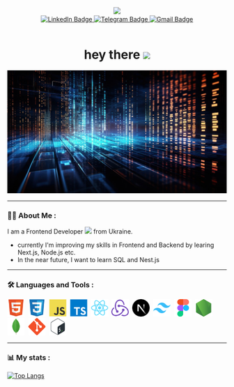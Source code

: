 <div id="header" align="center">
  <img src="https://i.giphy.com/media/v1.Y2lkPTc5MGI3NjExM3NvbGdnZGtwcjExMzZjOG94OTk0Ymk0Z21mem93cngwZ3Y5OHBpcyZlcD12MV9pbnRlcm5hbF9naWZfYnlfaWQmY3Q9cw/pdE5y1A7WzKn2kgPdN/giphy.gif" width="200"/>
  <div id="badges">
  <a href="https://www.linkedin.com/in/dmytro-sadovskyi/">
    <img src="https://img.shields.io/badge/LinkedIn-blue?style=for-the-badge&logo=linkedin&logoColor=white" alt="LinkedIn Badge"/>
  </a>
  <a href="https://t.me/DmYtRo_S21">
    <img src="https://img.shields.io/badge/telegram-white?style=for-the-badge&logo=telegram" alt="Telegram Badge"/>
  </a>
  <a href="mailto:dmytro.sadovskyi@gmail.com">
    <img src="https://img.shields.io/badge/gmail-gray?style=for-the-badge&logo=gmail" alt="Gmail Badge"/>
  </a>
</div>
  <img src="https://komarev.com/ghpvc/?username=DmytroSadovskyi&style=flat-square&color=blue" alt=""/>
  <h1>
  hey there
  <img src="https://media.giphy.com/media/hvRJCLFzcasrR4ia7z/giphy.gif" width="30px"/>
</h1>
</div>

<div align="center">
  <img src="ai-generated-8273245_1280.jpg"/>
</div>


---

### :technologist: About Me :
I am a Frontend Developer <img src="https://i.giphy.com/media/v1.Y2lkPTc5MGI3NjExdnZydzIxaWJpMWZpYmEyeGxoYXIyOWZybHplcXAzeXN3aTNyeTV6bCZlcD12MV9pbnRlcm5hbF9naWZfYnlfaWQmY3Q9cw/jdPMeyv9rn0hZHh8n9/giphy.gif" width="40"> from Ukraine.

- currently I'm improving my skills in Frontend and Backend by learing Next.js, Node.js etc.
- In the near future, I want to learn SQL and Nest.js


---

### :hammer_and_wrench: Languages and Tools :
<div> 
  <img src="https://github.com/devicons/devicon/blob/master/icons/html5/html5-original.svg" title="HTML5" alt="HTML" width="40" height="40"/>&nbsp;
  <img src="https://github.com/devicons/devicon/blob/master/icons/css3/css3-original.svg"  title="CSS3" alt="CSS" width="40" height="40"/>&nbsp;
  <img src="https://github.com/devicons/devicon/blob/master/icons/javascript/javascript-original.svg" title="JavaScript" alt="JavaScript" width="40" height="40"/>&nbsp;
  <img src="https://github.com/devicons/devicon/blob/master/icons/typescript/typescript-original.svg" title="TypeSct" alt="TypeScript" width="40" height="40"/>&nbsp;
  <img src="https://github.com/devicons/devicon/blob/master/icons/react/react-original.svg" title="React" alt="React" width="40" height="40"/>&nbsp;
  <img src="https://github.com/devicons/devicon/blob/master/icons/redux/redux-original.svg" title="Redux" alt="Redux " width="40" height="40"/>&nbsp;
  <img src="https://github.com/devicons/devicon/blob/master/icons/nextjs/nextjs-original.svg" title="NextJs" alt="NextJs" width="40" height="40"/>&nbsp;
    <img src="https://github.com/devicons/devicon/blob/master/icons/tailwindcss/tailwindcss-original.svg" title="TailwindCSS" alt="TailwindCSS" width="40" height="40"/>&nbsp;
    <img src="https://github.com/devicons/devicon/blob/master/icons/figma/figma-original.svg" title="Figma" alt="Figma" width="40" height="40"/>&nbsp;
  <img src="https://github.com/devicons/devicon/blob/master/icons/nodejs/nodejs-original.svg" title="NodeJS" alt="NodeJS" width="40" height="40"/>&nbsp;
  <img src="https://github.com/devicons/devicon/blob/master/icons/mongodb/mongodb-original.svg" title="MongoDB" alt="MongoDB" width="40" height="40"/>&nbsp;
  <img src="https://github.com/devicons/devicon/blob/master/icons/git/git-original.svg" title="Git" **alt="Git" width="40" height="40"/>&nbsp;
   <img src="https://github.com/devicons/devicon/blob/master/icons/bash/bash-original.svg" title="Bash" alt="Bash" width="40" height="40"/>&nbsp;
</div>

---

### :bar_chart: My stats :
[![Top Langs](https://github-readme-stats.vercel.app/api/top-langs/?username=DmytroSadovskyi&layout=compact&theme=transparent)](https://github.com/anuraghazra/github-readme-stats)
